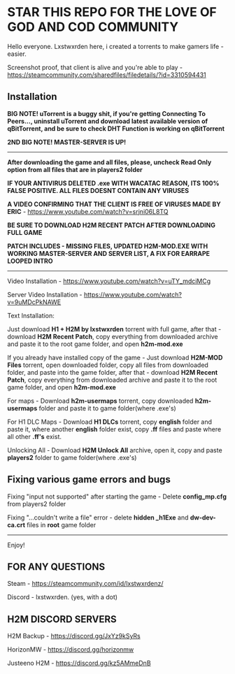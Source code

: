 # STAR THIS REPO FOR THE LOVE OF GOD AND COD COMMUNITY

Hello everyone. Lxstwxrden here, i created a torrents to make gamers life - easier.

Screenshot proof, that client is alive and you're able to play - https://steamcommunity.com/sharedfiles/filedetails/?id=3310594431

## Installation
**BIG NOTE! uTorrent is a buggy shit, if you're getting **Connecting To Peers...**, uninstall uTorrent and download latest available version of qBitTorrent, and be sure to check DHT Function is working on qBitTorrent**

**2ND BIG NOTE! MASTER-SERVER IS UP!**

------------------------------------------

**After downloading the game and all files, please, uncheck **Read Only** option from all files that are in players2 folder**

**IF YOUR ANTIVIRUS DELETED .exe WITH WACATAC REASON, ITS 100% FALSE POSITIVE. ALL FILES DOESNT CONTAIN ANY VIRUSES**

**A VIDEO CONFIRMING THAT THE CLIENT IS FREE OF VIRUSES MADE BY ERIC** - https://www.youtube.com/watch?v=srjni06L8TQ

**BE SURE TO DOWNLOAD H2M RECENT PATCH AFTER DOWNLOADING FULL GAME**

**PATCH INCLUDES - MISSING FILES, UPDATED H2M-MOD.EXE WITH WORKING MASTER-SERVER AND SERVER LIST, A FIX FOR EARRAPE LOOPED INTRO**

------------------------------------------

Video Installation - https://www.youtube.com/watch?v=uTY_mdciMCg

Server Video Installation - https://www.youtube.com/watch?v=9uMDcPkNAWE

Text Installation:

Just download **H1 + H2M by lxstwxrden** torrent with full game, after that - download **H2M Recent Patch**, copy everything from downloaded archive and paste it to the root game folder, and open **h2m-mod.exe**

If you already have installed copy of the game - Just download **H2M-MOD Files** torrent, open downloaded folder, copy all files from downloaded folder, and paste into the game folder, after that - download **H2M Recent Patch**, copy everything from downloaded archive and paste it to the root game folder, and open **h2m-mod.exe**

For maps - Download **h2m-usermaps** torrent, copy downloaded **h2m-usermaps** folder and paste it to game folder(where .exe's)

For H1 DLC Maps - Download **H1 DLCs** torrent, copy **english** folder and paste it, where another **english** folder exist, copy **.ff** files and paste where all other **.ff's** exist.

Unlocking All - Download **H2M Unlock All** archive, open it, copy and paste **players2** folder to game folder(where .exe's)

## Fixing various game errors and bugs

Fixing "input not supported" after starting the game - Delete **config_mp.cfg** from players2 folder

Fixing "...couldn't write a file" error - delete **hidden _h1Exe** and **dw-dev-ca.crt** files in **root** game folder

------------------------------------------

Enjoy!

## FOR ANY QUESTIONS
Steam - https://steamcommunity.com/id/lxstwxrdenz/

Discord - lxstwxrden. (yes, with a dot)

## H2M DISCORD SERVERS
H2M Backup - https://discord.gg/JxYz9kSyRs

HorizonMW - https://discord.gg/horizonmw

Justeeno H2M - https://discord.gg/kz5AMmeDnB
